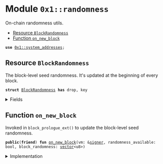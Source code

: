 
<a id="0x1_randomness"></a>

# Module `0x1::randomness`

On-chain randomness utils.


-  [Resource `BlockRandomness`](#0x1_randomness_BlockRandomness)
-  [Function `on_new_block`](#0x1_randomness_on_new_block)


<pre><code><b>use</b> <a href="system_addresses.md#0x1_system_addresses">0x1::system_addresses</a>;
</code></pre>



<a id="0x1_randomness_BlockRandomness"></a>

## Resource `BlockRandomness`

The block-level seed randomness.
It's updated at the beginning of every block.


<pre><code><b>struct</b> <a href="randomness.md#0x1_randomness_BlockRandomness">BlockRandomness</a> <b>has</b> drop, key
</code></pre>



<details>
<summary>Fields</summary>


<dl>
<dt>
<code>block_randomness: <a href="../../aptos-stdlib/../move-stdlib/doc/vector.md#0x1_vector">vector</a>&lt;u8&gt;</code>
</dt>
<dd>

</dd>
</dl>


</details>

<a id="0x1_randomness_on_new_block"></a>

## Function `on_new_block`

Invoked in <code>block_prologue_ext()</code> to update the block-level seed randomness.


<pre><code><b>public</b>(<b>friend</b>) <b>fun</b> <a href="randomness.md#0x1_randomness_on_new_block">on_new_block</a>(vm: &<a href="../../aptos-stdlib/../move-stdlib/doc/signer.md#0x1_signer">signer</a>, randomness_available: bool, block_randomness: <a href="../../aptos-stdlib/../move-stdlib/doc/vector.md#0x1_vector">vector</a>&lt;u8&gt;)
</code></pre>



<details>
<summary>Implementation</summary>


<pre><code><b>public</b>(<b>friend</b>) <b>fun</b> <a href="randomness.md#0x1_randomness_on_new_block">on_new_block</a>(vm: &<a href="../../aptos-stdlib/../move-stdlib/doc/signer.md#0x1_signer">signer</a>, randomness_available: bool, block_randomness: <a href="../../aptos-stdlib/../move-stdlib/doc/vector.md#0x1_vector">vector</a>&lt;u8&gt;) <b>acquires</b> <a href="randomness.md#0x1_randomness_BlockRandomness">BlockRandomness</a> {
    <a href="system_addresses.md#0x1_system_addresses_assert_vm">system_addresses::assert_vm</a>(vm);
    <b>if</b> (<b>exists</b>&lt;<a href="randomness.md#0x1_randomness_BlockRandomness">BlockRandomness</a>&gt;(@vm)) {
        <b>move_from</b>&lt;<a href="randomness.md#0x1_randomness_BlockRandomness">BlockRandomness</a>&gt;(@vm);
    };
    <b>if</b> (randomness_available) {
        <b>move_to</b>(vm, <a href="randomness.md#0x1_randomness_BlockRandomness">BlockRandomness</a> { block_randomness })
    };
}
</code></pre>



</details>


[move-book]: https://aptos.dev/move/book/SUMMARY
